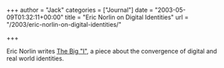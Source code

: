 +++
author = "Jack"
categories = ["Journal"]
date = "2003-05-09T01:32:11+00:00"
title = "Eric Norlin on Digital Identities"
url = "/2003/eric-norlin-on-digital-identities/"

+++

Eric Norlin writes [The Big "I"][1], a piece about the convergence of digital and real world identities.

 [1]: http://www.topica.com/lists/tdcrc/read/message.html?mid=1607195433&sort=d&start=52